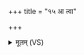 +++
title = "१५ आ त्वा"

+++
<details><summary>मूलम् (VS)</summary>

आ त्वा॑ रुरोह बृह॒त्यु॒३॒॑त प॒ङ्क्तिरा क॒कुब्वर्च॑सा जातवेदः।  
आ त्वा॑ रुरोहोष्णिहाक्ष॒रो व॑षट्का॒र आ त्वा॑ रुरोह॒ रोहि॑तो॒ रेत॑सा स॒ह ॥
</details>